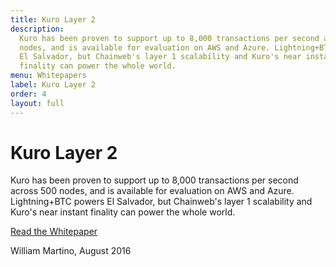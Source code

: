 ```yaml
---
title: Kuro Layer 2
description:
  Kuro has been proven to support up to 8,000 transactions per second across 500
  nodes, and is available for evaluation on AWS and Azure. Lightning+BTC powers
  El Salvador, but Chainweb's layer 1 scalability and Kuro's near instant
  finality can power the whole world.
menu: Whitepapers
label: Kuro Layer 2
order: 4
layout: full
---
```


# Kuro Layer 2

Kuro has been proven to support up to 8,000 transactions per second across 500
nodes, and is available for evaluation on AWS and Azure. Lightning+BTC powers El
Salvador, but Chainweb's layer 1 scalability and Kuro's near instant finality
can power the whole world.

[Read the Whitepaper](https://d31d887a-c1e0-47c2-aa51-c69f9f998b07.filesusr.com/ugd/86a16f_aeb9004965c34efd9c48993c4e63a9bb.pdf)

William Martino, August 2016
